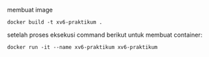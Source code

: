 membuat image
```
docker build -t xv6-praktikum .
```
setelah proses eksekusi command berikut untuk membuat container:
```
docker run -it --name xv6-praktikum xv6-praktikum
```

